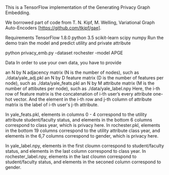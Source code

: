 This is a TensorFlow implementation of the Generating Privacy Graph Embedding.

We borrowed part of code from T. N. Kipf, M. Welling, Variational Graph Auto-Encoders [https://github.com/tkipf/gae].

Requirements
TensorFlow 1.8.0
python 3.5
scikit-learn
scipy
numpy
Run the demo
train the model and predict utility and private attribute

python privacy_emb.py -dataset rochester -model APGE


Data
In order to use your own data, you have to provide

an N by N adjacency matrix (N is the number of nodes), such as ./data/yale_adj.pkl
an N by D feature matrix (D is the number of features per node), such as ./data/yale_feats.pkl
an N by M attribute matrix (M is the number of attibutes per node), such as ./data/yale_label.npy
Here, the i-th row of feature matrix is the concatenation of i-th user’s every attribute one-hot vector. And the element in the i-th row and j-th column of attribute matrix is the label of i-th user's j-th attribute.

In yale_feats.pkl, elements in columns 0 - 4 correspond to the utility attribute student/faculty status, and elements in the bottom 6 columns correspond to class year, which is privacy here. In rochester.pkl, elements in the bottom 19 columns correspond to the utility attribute class year, and elements in the 6,7 columns correspond to gender, which is privacy here.

In yale_label.npy, elements in the first cloumn correspond to student/faculty status, and elements in the last column correspond to class year. In rochester_label.npy, elements in the last cloumn correspond to student/faculty status, and elements in the seconed column correspond to gender.
